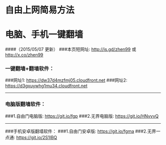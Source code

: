 # 自由上网简易方法
# 电脑、手机一键翻墙
####（2015/05/07 更新）
###本页短网址: http://is.gd/zhen99 或 http://x.co/zhen99

### 一键翻墙+翻墙软件：
###网址1: https://dw37d4mzfmj05.cloudfront.net
###网址2: https://d3gxuywhg1mu34.cloudfront.net

***

### 电脑版翻墙软件：
###1.自由门电脑版: https://git.io/fgp
###2.无界电脑版: https://git.io/HNvvvQ

***

###手机安卓版翻墙软件：
###1.自由门安卓版: https://git.io/fgma
###2.无界一点通: https://git.io/2S1IBQ
